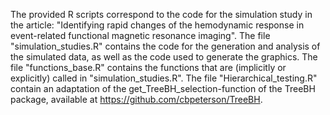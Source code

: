 The provided R scripts correspond to the code for the simulation study in the article: "Identifying rapid changes of the hemodynamic response in event-related functional magnetic resonance imaging".
The file "simulation_studies.R" contains the code for the generation and analysis of the simulated data, as well as the code used to generate the graphics.
The file "functions_base.R" contains the functions that are (implicitly or explicitly) called in "simulation_studies.R".
The file "Hierarchical_testing.R" contain an adaptation of the get_TreeBH_selection-function of the TreeBH package, available at https://github.com/cbpeterson/TreeBH.
